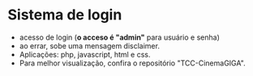 # Sistema de login
* acesso de login (**o acceso é "admin"** para usuário e senha)
* ao errar, sobe uma mensagem disclaimer.
* Aplicações: php, javascript, html e css.
* Para melhor visualização, confira o repositório "TCC-CinemaGIGA".